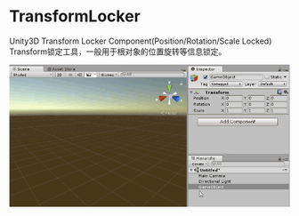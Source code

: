 # TransformLocker
Unity3D Transform Locker Component(Position/Rotation/Scale Locked)
Transform锁定工具，一般用于根对象的位置旋转等信息锁定。

![](https://github.com/hont127/TransformLocker/blob/master/Preview.gif)
